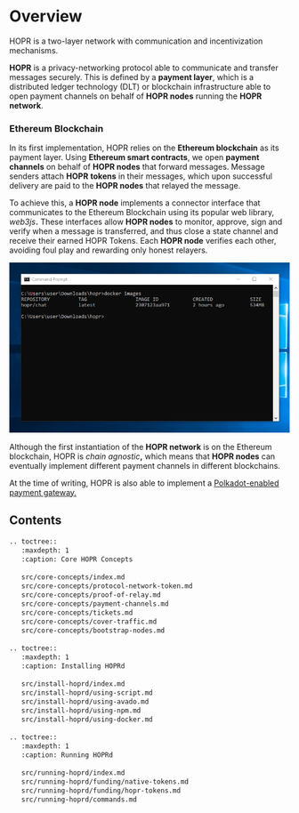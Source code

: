 # Overview

HOPR is a two-layer network with communication and incentivization mechanisms.

**HOPR** is a privacy-networking protocol able to communicate and transfer messages securely. This is defined by a **payment layer**, which is a distributed ledger technology \(DLT\) or blockchain infrastructure able to open payment channels on behalf of **HOPR nodes** running the **HOPR network**.

### Ethereum Blockchain

In its first implementation, HOPR relies on the **Ethereum blockchain** as its payment layer. Using **Ethereum smart contracts**, we open **payment channels** on behalf of **HOPR nodes** that forward messages. Message senders attach **HOPR** **tokens** in their messages, which upon successful delivery are paid to the **HOPR nodes** that relayed the message.

To achieve this, a **HOPR node** implements a connector interface that communicates to the Ethereum Blockchain using its popular web library, _web3js_**.** These interfaces allow **HOPR nodes** to monitor, approve, sign and verify when a message is transferred, and thus close a state channel and receive their earned HOPR Tokens. Each **HOPR node** verifies each other, avoiding foul play and rewarding only honest relayers.

![HOPR Protocol Ethereum Blockchain connector architecture](./images/image.png)

Although the first instantiation of the **HOPR network** is on the Ethereum blockchain, HOPR is _chain agnostic_**,** which means that **HOPR nodes** can eventually implement different payment channels in different blockchains.

At the time of writing, HOPR is also able to implement a [Polkadot-enabled payment gateway.](https://github.com/hoprnet/hopr-polkadot)

## Contents

```eval_rst
.. toctree::
   :maxdepth: 1
   :caption: Core HOPR Concepts

   src/core-concepts/index.md
   src/core-concepts/protocol-network-token.md
   src/core-concepts/proof-of-relay.md
   src/core-concepts/payment-channels.md
   src/core-concepts/tickets.md
   src/core-concepts/cover-traffic.md
   src/core-concepts/bootstrap-nodes.md

.. toctree::
   :maxdepth: 1
   :caption: Installing HOPRd

   src/install-hoprd/index.md
   src/install-hoprd/using-script.md
   src/install-hoprd/using-avado.md
   src/install-hoprd/using-npm.md
   src/install-hoprd/using-docker.md

.. toctree::
   :maxdepth: 1
   :caption: Running HOPRd

   src/running-hoprd/index.md
   src/running-hoprd/funding/native-tokens.md
   src/running-hoprd/funding/hopr-tokens.md
   src/running-hoprd/commands.md
```
